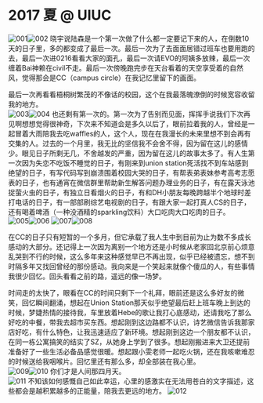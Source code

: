 # 2017 夏 @ UIUC

![](/images/2017ATUIUC/IMG_4475.JPG "001")![](/images/2017ATUIUC/IMG_4476.JPG "002")
晓宇说陆森是一个第一次做了什么都一定要记下来的人，在倒数10天的日子里，多的都变成了最后一次。最后一次为了去面面居错过班车也要用跑的去，最后一次进0216看看大家的面孔，最后一次请EVO的阿姨多放辣，最后一次缠着Bai神赖在civil不走。最后一次傍晚跑完步在天台看着的天空享受着的自然风，觉得那会是CC（campus circle）在我记忆里留下的画面。  

最后一次再看看梧桐树繁茂的不像话的校园，这个在我最落魄潦倒的时候宽容收留我的地方。  
![](/images/2017ATUIUC/IMG_3724.JPG "003")![](/images/2017ATUIUC/IMG_3719.JPG "004")
也还剩有第一次的。第一次为了告别而见面，挥挥手说我们下次再见啊想想觉得很神奇，下次来不知道会是多久以后了，眼前拉着我的人，曾经是一起冒着大雨陪我去吃waffles的人，这个人，现在在我漫长的未来里想不到会再有交集的人。过去的一个月里，我无比的坚信我不会舍不得，因为留在这儿的感情少。眼见日子所剩无几，不舍越发的严重，因为留在这儿的故事太多了。有人生第一次因为失恋不吃饭不睡觉的日子，有刚来到union station死活找不到车站感到绝望的日子，有写代码写到崩溃围着校园大哭的日子，有帮表弟表妹参考高考志愿表的日子，也有通宵在微信群里帮助新生解答问题办理业务的日子，有在露天泳池捉萤火虫的日子，有独立日看烟火的日子，有和DH小朋友每晚跨越半个地球时差打电话的日子，有一部部刷综艺电视剧的日子，有跟大家一起打真人CS的日子，还有喝着啤酒（一种没酒精的sparkling饮料）大口吃肉大口吃肉的日子。  
![](/images/2017ATUIUC/IMG_3720.JPG "005")![](/images/2017ATUIUC/IMG_3722.JPG "006")
![](/images/2017ATUIUC/IMG_3721.JPG "007")![](/images/2017ATUIUC/IMG_5132.JPG "008")

在CC的日子只有短暂的一个多月，但它承载了我人生中到目前为止为数不多成长感动的大部分。还记得上一次因为离别一个地方还是小时候从老家回北京前心烦意乱哭到不行的时候，这么多年来这种感觉早已不再出现，似乎已经被遗忘，想不到时隔多年又找回曾经的那份感动。我向来是一个笑起来就像个傻瓜的人，有些事情我很少回忆。回头看看之前的路，遥远的像一场梦。  

时间走的太快了，眼看在CC的时间只剩下一个礼拜，眼前还是这么多好友的微笑，回忆瞬间翻涌，想起在Union Station那天似乎绝望最后赶上班车晚上到达的时候，梦婕热情的接待我，车里放着Hebe的歌让我打心底感动，还请我吃了那么好吃的中餐，带我去超市买东西。想起刚到这边路都不认识，诗艺微信告诉我那家店好吃，有什么特色，让我迅速适应了新环境。想起刚到这边一个朋友都不认识，在同一栋公寓搞笑的结实了SZ，从她身上学到了很多。想起刚搬进来大卫还提前准备好了一些生活必备品感觉很暖。想起跟小雯老师一起吃火锅，还在我咳嗽难忍的时候送给我咽喉片。回忆里还有那么多，却全部装在我心里。  
![](/images/2017ATUIUC/IMG_5340.JPG "009")![](/images/2017ATUIUC/IMG_5993.JPG "010")
你们才是人间那四月天。  
![](/images/2017ATUIUC/IMG_0226.JPG "011")
不知该如何感慨自己如此幸运，心里的感激实在无法用苍白的文字描述，这些都会是越积累越多的正能量，陪我去更远的地方。
![](/images/2017ATUIUC/IMG_0227.JPG "012")
